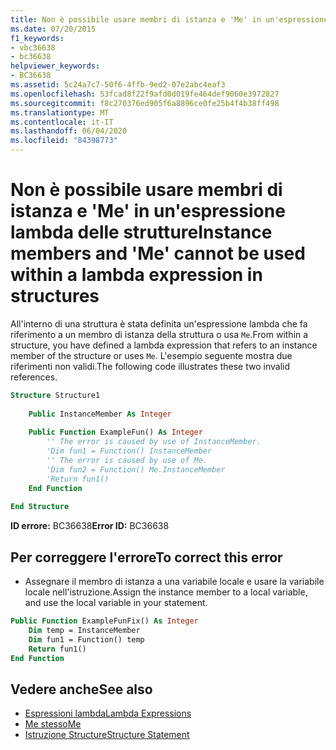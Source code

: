 ```yaml
---
title: Non è possibile usare membri di istanza e 'Me' in un'espressione lambda delle strutture
ms.date: 07/20/2015
f1_keywords:
- vbc36638
- bc36638
helpviewer_keywords:
- BC36638
ms.assetid: 5c24a7c7-50f6-4ffb-9ed2-07e2abc4eaf3
ms.openlocfilehash: 53fcad8f22f9afd0d019fe464def9060e3972827
ms.sourcegitcommit: f8c270376ed905f6a8896ce0fe25b4f4b38ff498
ms.translationtype: MT
ms.contentlocale: it-IT
ms.lasthandoff: 06/04/2020
ms.locfileid: "84398773"
---
```

# <a name="instance-members-and-me-cannot-be-used-within-a-lambda-expression-in-structures"></a><span data-ttu-id="3285a-102">Non è possibile usare membri di istanza e 'Me' in un'espressione lambda delle strutture</span><span class="sxs-lookup"><span data-stu-id="3285a-102">Instance members and 'Me' cannot be used within a lambda expression in structures</span></span>
<span data-ttu-id="3285a-103">All'interno di una struttura è stata definita un'espressione lambda che fa riferimento a un membro di istanza della struttura o usa `Me`.</span><span class="sxs-lookup"><span data-stu-id="3285a-103">From within a structure, you have defined a lambda expression that refers to an instance member of the structure or uses `Me`.</span></span> <span data-ttu-id="3285a-104">L'esempio seguente mostra due riferimenti non validi.</span><span class="sxs-lookup"><span data-stu-id="3285a-104">The following code illustrates these two invalid references.</span></span>  
  
```vb  
Structure Structure1  
  
    Public InstanceMember As Integer  
  
    Public Function ExampleFun() As Integer  
        '' The error is caused by use of InstanceMember.  
        'Dim fun1 = Function() InstanceMember  
        '' The error is caused by use of Me.  
        'Dim fun2 = Function() Me.InstanceMember  
        'Return fun1()  
    End Function  
  
End Structure  
```  
  
 <span data-ttu-id="3285a-105">**ID errore:** BC36638</span><span class="sxs-lookup"><span data-stu-id="3285a-105">**Error ID:** BC36638</span></span>  
  
## <a name="to-correct-this-error"></a><span data-ttu-id="3285a-106">Per correggere l'errore</span><span class="sxs-lookup"><span data-stu-id="3285a-106">To correct this error</span></span>  
  
- <span data-ttu-id="3285a-107">Assegnare il membro di istanza a una variabile locale e usare la variabile locale nell'istruzione.</span><span class="sxs-lookup"><span data-stu-id="3285a-107">Assign the instance member to a local variable, and use the local variable in your statement.</span></span>  
  
```vb  
Public Function ExampleFunFix() As Integer  
    Dim temp = InstanceMember  
    Dim fun1 = Function() temp  
    Return fun1()  
End Function  
```  
  
## <a name="see-also"></a><span data-ttu-id="3285a-108">Vedere anche</span><span class="sxs-lookup"><span data-stu-id="3285a-108">See also</span></span>

- [<span data-ttu-id="3285a-109">Espressioni lambda</span><span class="sxs-lookup"><span data-stu-id="3285a-109">Lambda Expressions</span></span>](../programming-guide/language-features/procedures/lambda-expressions.md)
- [<span data-ttu-id="3285a-110">Me stesso</span><span class="sxs-lookup"><span data-stu-id="3285a-110">Me</span></span>](../programming-guide/program-structure/me-my-mybase-and-myclass.md#me)
- [<span data-ttu-id="3285a-111">Istruzione Structure</span><span class="sxs-lookup"><span data-stu-id="3285a-111">Structure Statement</span></span>](../language-reference/statements/structure-statement.md)
